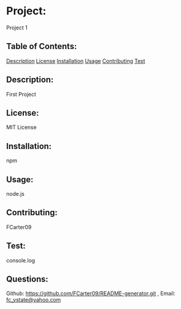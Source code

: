 
# Project: 

Project 1

## Table of Contents:
[Description](#description)
[License](#license)
[Installation](#installation)
[Usage](#usage)
[Contributing](#contributing)
[Test](#test)

## Description: 

First Project

## License: 

MIT License

## Installation: 

npm

## Usage: 

node.js

## Contributing: 

FCarter09

## Test: 

console.log

## Questions: 

Github: https://github.com/FCarter09/README-generator.git , Email: fc_vstate@yahoo.com

